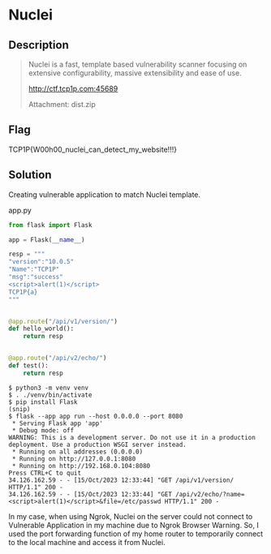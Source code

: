 # Nuclei

## Description

> Nuclei is a fast, template based vulnerability scanner focusing on extensive configurability, massive extensibility and ease of use.
>
> <http://ctf.tcp1p.com:45689>
>
> Attachment: dist.zip

## Flag

TCP1P{W00h00_nuclei_can_detect_my_website!!!}

## Solution

Creating vulnerable application to match Nuclei template.

app.py

```python
from flask import Flask

app = Flask(__name__)

resp = """
"version":"10.0.5"
"Name":"TCP1P"
"msg":"success"
<script>alert(1)</script>
TCP1P{a}
"""


@app.route("/api/v1/version/")
def hello_world():
    return resp


@app.route("/api/v2/echo/")
def test():
    return resp
```

```console
$ python3 -m venv venv
$ . ./venv/bin/activate
$ pip install Flask
(snip)
$ flask --app app run --host 0.0.0.0 --port 8080
 * Serving Flask app 'app'
 * Debug mode: off
WARNING: This is a development server. Do not use it in a production deployment. Use a production WSGI server instead.
 * Running on all addresses (0.0.0.0)
 * Running on http://127.0.0.1:8080
 * Running on http://192.168.0.104:8080
Press CTRL+C to quit
34.126.162.59 - - [15/Oct/2023 12:33:44] "GET /api/v1/version/ HTTP/1.1" 200 -
34.126.162.59 - - [15/Oct/2023 12:33:44] "GET /api/v2/echo/?name=<script>alert(1)</script>&file=/etc/passwd HTTP/1.1" 200 -
```

In my case, when using Ngrok, Nuclei on the server could not connect to Vulnerable Application in my machine due to Ngrok Browser Warning.
So, I used the port forwarding function of my home router to temporarily connect to the local machine and access it from Nuclei.
